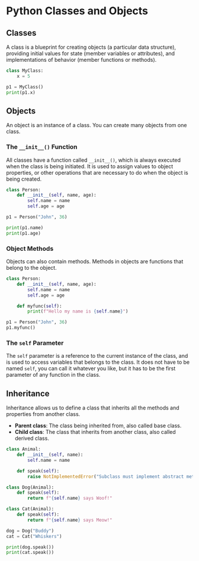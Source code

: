 # Python Classes and Objects

## Classes

A class is a blueprint for creating objects (a particular data structure), providing initial values for state (member variables or attributes), and implementations of behavior (member functions or methods).

```python
class MyClass:
    x = 5

p1 = MyClass()
print(p1.x)
```

## Objects

An object is an instance of a class. You can create many objects from one class.

### The `__init__()` Function

All classes have a function called `__init__()`, which is always executed when the class is being initiated. It is used to assign values to object properties, or other operations that are necessary to do when the object is being created.

```python
class Person:
    def __init__(self, name, age):
        self.name = name
        self.age = age

p1 = Person("John", 36)

print(p1.name)
print(p1.age)
```

### Object Methods

Objects can also contain methods. Methods in objects are functions that belong to the object.

```python
class Person:
    def __init__(self, name, age):
        self.name = name
        self.age = age

    def myfunc(self):
        print(f"Hello my name is {self.name}")

p1 = Person("John", 36)
p1.myfunc()
```

### The `self` Parameter

The `self` parameter is a reference to the current instance of the class, and is used to access variables that belongs to the class. It does not have to be named `self`, you can call it whatever you like, but it has to be the first parameter of any function in the class.

## Inheritance

Inheritance allows us to define a class that inherits all the methods and properties from another class.

- **Parent class**: The class being inherited from, also called base class.
- **Child class**: The class that inherits from another class, also called derived class.

```python
class Animal:
    def __init__(self, name):
        self.name = name

    def speak(self):
        raise NotImplementedError("Subclass must implement abstract method")

class Dog(Animal):
    def speak(self):
        return f"{self.name} says Woof!"

class Cat(Animal):
    def speak(self):
        return f"{self.name} says Meow!"

dog = Dog("Buddy")
cat = Cat("Whiskers")

print(dog.speak())
print(cat.speak())
```